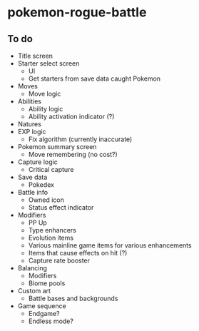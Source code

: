 # pokemon-rogue-battle

## To do

- Title screen
- Starter select screen
  - UI
  - Get starters from save data caught Pokemon
- Moves
  - Move logic
- Abilities
  - Ability logic
  - Ability activation indicator (?)
- Natures
- EXP logic
  - Fix algorithm (currently inaccurate)
- Pokemon summary screen
  - Move remembering (no cost?)
- Capture logic
  - Critical capture
- Save data
  - Pokedex
- Battle info
  - Owned icon
  - Status effect indicator
- Modifiers
  - PP Up
  - Type enhancers
  - Evolution items
  - Various mainline game items for various enhancements
  - Items that cause effects on hit (?)
  - Capture rate booster
- Balancing
  - Modifiers
  - Biome pools
- Custom art
  - Battle bases and backgrounds
- Game sequence
  - Endgame?
  - Endless mode?
